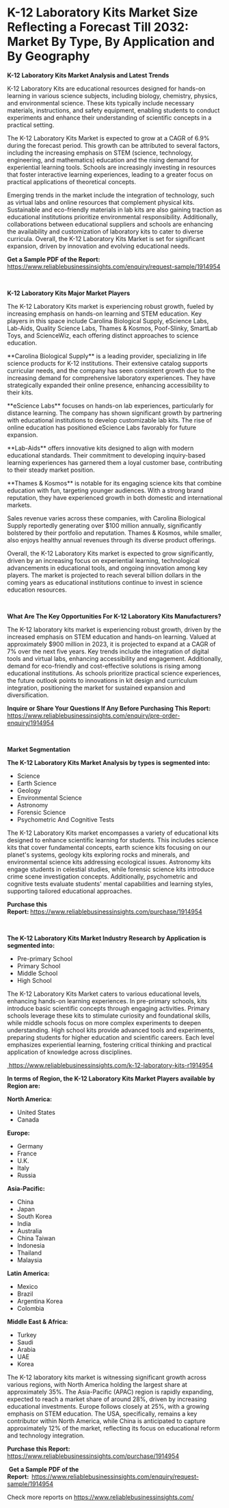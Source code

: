 <p><h1>K-12 Laboratory Kits Market Size Reflecting a Forecast Till 2032: Market By Type, By Application and By Geography</h1></p><p><strong>K-12 Laboratory Kits Market Analysis and Latest Trends</strong></p>
<p><p>K-12 Laboratory Kits are educational resources designed for hands-on learning in various science subjects, including biology, chemistry, physics, and environmental science. These kits typically include necessary materials, instructions, and safety equipment, enabling students to conduct experiments and enhance their understanding of scientific concepts in a practical setting. </p><p>The K-12 Laboratory Kits Market is expected to grow at a CAGR of 6.9% during the forecast period. This growth can be attributed to several factors, including the increasing emphasis on STEM (science, technology, engineering, and mathematics) education and the rising demand for experiential learning tools. Schools are increasingly investing in resources that foster interactive learning experiences, leading to a greater focus on practical applications of theoretical concepts.</p><p>Emerging trends in the market include the integration of technology, such as virtual labs and online resources that complement physical kits. Sustainable and eco-friendly materials in lab kits are also gaining traction as educational institutions prioritize environmental responsibility. Additionally, collaborations between educational suppliers and schools are enhancing the availability and customization of laboratory kits to cater to diverse curricula. Overall, the K-12 Laboratory Kits Market is set for significant expansion, driven by innovation and evolving educational needs.</p></p>
<p><strong>Get a Sample PDF of the Report:&nbsp;</strong> <a href="https://www.reliablebusinessinsights.com/enquiry/request-sample/1914954?utm_campaign=2761&utm_medium=2&utm_source=Github&utm_content=ia&utm_term=06042025&utm_id=k-12-laboratory-kits">https://www.reliablebusinessinsights.com/enquiry/request-sample/1914954</a></p>
<p>&nbsp;</p>
<p><strong>K-12 Laboratory Kits Major Market Players</strong></p>
<p><p>The K-12 Laboratory Kits market is experiencing robust growth, fueled by increasing emphasis on hands-on learning and STEM education. Key players in this space include Carolina Biological Supply, eScience Labs, Lab-Aids, Quality Science Labs, Thames & Kosmos, Poof-Slinky, SmartLab Toys, and ScienceWiz, each offering distinct approaches to science education.</p><p>**Carolina Biological Supply** is a leading provider, specializing in life science products for K-12 institutions. Their extensive catalog supports curricular needs, and the company has seen consistent growth due to the increasing demand for comprehensive laboratory experiences. They have strategically expanded their online presence, enhancing accessibility to their kits.</p><p>**eScience Labs** focuses on hands-on lab experiences, particularly for distance learning. The company has shown significant growth by partnering with educational institutions to develop customizable lab kits. The rise of online education has positioned eScience Labs favorably for future expansion.</p><p>**Lab-Aids** offers innovative kits designed to align with modern educational standards. Their commitment to developing inquiry-based learning experiences has garnered them a loyal customer base, contributing to their steady market position.</p><p>**Thames & Kosmos** is notable for its engaging science kits that combine education with fun, targeting younger audiences. With a strong brand reputation, they have experienced growth in both domestic and international markets.</p><p>Sales revenue varies across these companies, with Carolina Biological Supply reportedly generating over $100 million annually, significantly bolstered by their portfolio and reputation. Thames & Kosmos, while smaller, also enjoys healthy annual revenues through its diverse product offerings.</p><p>Overall, the K-12 Laboratory Kits market is expected to grow significantly, driven by an increasing focus on experiential learning, technological advancements in educational tools, and ongoing innovation among key players. The market is projected to reach several billion dollars in the coming years as educational institutions continue to invest in science education resources.</p></p>
<p>&nbsp;</p>
<p><strong>What Are The Key Opportunities For K-12 Laboratory Kits Manufacturers?</strong></p>
<p><p>The K-12 laboratory kits market is experiencing robust growth, driven by the increased emphasis on STEM education and hands-on learning. Valued at approximately $900 million in 2023, it is projected to expand at a CAGR of 7% over the next five years. Key trends include the integration of digital tools and virtual labs, enhancing accessibility and engagement. Additionally, demand for eco-friendly and cost-effective solutions is rising among educational institutions. As schools prioritize practical science experiences, the future outlook points to innovations in kit design and curriculum integration, positioning the market for sustained expansion and diversification.</p></p>
<p><strong>Inquire or Share Your Questions If Any Before Purchasing This Report:</strong> <a href="https://www.reliablebusinessinsights.com/enquiry/pre-order-enquiry/1914954?utm_campaign=2761&utm_medium=2&utm_source=Github&utm_content=ia&utm_term=06042025&utm_id=k-12-laboratory-kits">https://www.reliablebusinessinsights.com/enquiry/pre-order-enquiry/1914954</a></p>
<p>&nbsp;</p>
<p><strong>Market Segmentation</strong></p>
<p><strong>The K-12 Laboratory Kits Market Analysis by types is segmented into:</strong></p>
<p><ul><li>Science</li><li>Earth Science</li><li>Geology</li><li>Environmental Science</li><li>Astronomy</li><li>Forensic Science</li><li>Psychometric And Cognitive Tests</li></ul></p>
<p><p>The K-12 Laboratory Kits market encompasses a variety of educational kits designed to enhance scientific learning for students. This includes science kits that cover fundamental concepts, earth science kits focusing on our planet's systems, geology kits exploring rocks and minerals, and environmental science kits addressing ecological issues. Astronomy kits engage students in celestial studies, while forensic science kits introduce crime scene investigation concepts. Additionally, psychometric and cognitive tests evaluate students' mental capabilities and learning styles, supporting tailored educational approaches.</p></p>
<p><strong>Purchase this Report:&nbsp;</strong><a href="https://www.reliablebusinessinsights.com/purchase/1914954?utm_campaign=2761&utm_medium=2&utm_source=Github&utm_content=ia&utm_term=06042025&utm_id=k-12-laboratory-kits">https://www.reliablebusinessinsights.com/purchase/1914954</a></p>
<p>&nbsp;</p>
<p><strong>The K-12 Laboratory Kits Market Industry Research by Application is segmented into:</strong></p>
<p><ul><li>Pre-primary School</li><li>Primary School</li><li>Middle School</li><li>High School</li></ul></p>
<p><p>The K-12 Laboratory Kits Market caters to various educational levels, enhancing hands-on learning experiences. In pre-primary schools, kits introduce basic scientific concepts through engaging activities. Primary schools leverage these kits to stimulate curiosity and foundational skills, while middle schools focus on more complex experiments to deepen understanding. High school kits provide advanced tools and experiments, preparing students for higher education and scientific careers. Each level emphasizes experiential learning, fostering critical thinking and practical application of knowledge across disciplines.</p></p>
<p><a href="https://www.reliablebusinessinsights.com/k-12-laboratory-kits-r1914954?utm_campaign=2761&utm_medium=2&utm_source=Github&utm_content=ia&utm_term=06042025&utm_id=k-12-laboratory-kits">&nbsp;https://www.reliablebusinessinsights.com/k-12-laboratory-kits-r1914954</a></p>
<p><strong>In terms of Region, the K-12 Laboratory Kits Market Players available by Region are:</strong></p>
<p>
    <p> <strong> North America: </strong>
        <ul>
            <li>United States</li>
            <li>Canada</li>
        </ul>
        </p> 
    <p> <strong> Europe: </strong>
        <ul>
            <li>Germany</li>
            <li>France</li>
            <li>U.K.</li>
            <li>Italy</li>
            <li>Russia</li>
        </ul>
        </p> 
    <p> <strong> Asia-Pacific: </strong>
        <ul>
            <li>China</li>
            <li>Japan</li>
            <li>South Korea</li>
            <li>India</li>
            <li>Australia</li>
            <li>China Taiwan</li>
            <li>Indonesia</li>
            <li>Thailand</li>
            <li>Malaysia</li>
        </ul>
        </p> 
    <p> <strong> Latin America: </strong>
        <ul>
            <li>Mexico</li>
            <li>Brazil</li>
            <li>Argentina Korea</li>
            <li>Colombia</li>
        </ul>
        </p> 
    <p> <strong> Middle East & Africa: </strong>
        <ul>
            <li>Turkey</li>
            <li>Saudi</li>
            <li>Arabia</li>
            <li>UAE</li>
            <li>Korea</li>
        </ul>
    </p>
    </p>
<p><p>The K-12 laboratory kits market is witnessing significant growth across various regions, with North America holding the largest share at approximately 35%. The Asia-Pacific (APAC) region is rapidly expanding, expected to reach a market share of around 28%, driven by increasing educational investments. Europe follows closely at 25%, with a growing emphasis on STEM education. The USA, specifically, remains a key contributor within North America, while China is anticipated to capture approximately 12% of the market, reflecting its focus on educational reform and technology integration.</p></p>
<p><strong>Purchase this Report: </strong><a href="https://www.reliablebusinessinsights.com/purchase/1914954?utm_campaign=2761&utm_medium=2&utm_source=Github&utm_content=ia&utm_term=06042025&utm_id=k-12-laboratory-kits">https://www.reliablebusinessinsights.com/purchase/1914954</a></p>
<p>&nbsp;<strong>Get a Sample PDF of the Report:&nbsp;&nbsp;</strong><a href="https://www.reliablebusinessinsights.com/enquiry/request-sample/1914954?utm_campaign=2761&utm_medium=2&utm_source=Github&utm_content=ia&utm_term=06042025&utm_id=k-12-laboratory-kits">https://www.reliablebusinessinsights.com/enquiry/request-sample/1914954</a></p>
<p><strong></strong></p>
<p>Check more reports on <a href="https://www.reliablebusinessinsights.com/?utm_campaign=2761&utm_medium=2&utm_source=Github&utm_content=ia&utm_term=06042025&utm_id=k-12-laboratory-kits">https://www.reliablebusinessinsights.com/</a></p>